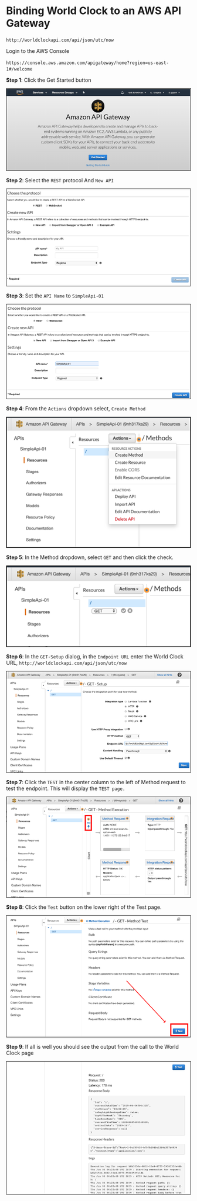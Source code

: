 # Binding World Clock to an AWS API Gateway

`http://worldclockapi.com/api/json/utc/now`

Login to the AWS Console

`https://console.aws.amazon.com/apigateway/home?region=us-east-1#/welcome`


**Step 1**: Click the Get Started button

![](./images/aws-01.png)

**Step 2**: Select the `REST` protocol And `New API`

![](./images/aws-02.png)



**Step 3**: Set the `API Name` to `SimpleApi-01`

![](./images/aws-03.png)

**Step 4**: From the `Actions` dropdown select, `Create Method`

![](./images/aws-04.png)

**Step 5**: In the Method dropdown, select `GET` and then click the check.

![](./images/aws-05.png)

**Step 6**: In the `GET-Setup` dialog, in the `Endpoint URL` enter the World Clock URL, `http://worldclockapi.com/api/json/utc/now`

![](./images/aws-06.png)

**Step 7**: Click the `TEST` in the center column to the left of Method request to test the endpoint. This will display
the `TEST page.`

![](./images/aws-07.png)

**Step 8**: Click the `Test` button on the lower right of the Test page.

![](./images/aws-08.png)

**Step 9**: If all is well you should see the output from the call to the World Clock page

![](./images/aws-09.png)

